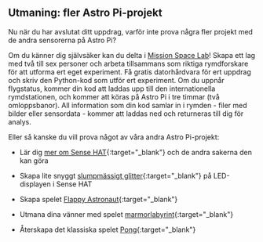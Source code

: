 ## Utmaning: fler Astro Pi-projekt

Nu när du har avslutat ditt uppdrag, varför inte prova några fler projekt med de andra sensorerna på Astro Pi?

Om du känner dig självsäker kan du delta i [Mission Space Lab](https://astro-pi.org/missions/space-lab/)! Skapa ett lag med två till sex personer och arbeta tillsammans som riktiga rymdforskare för att utforma ert eget experiment. Få gratis datorhårdvara för ert uppdrag och skriv den Python-kod som utför ert experiment. Om du uppnår flygstatus, kommer din kod att laddas upp till den internationella rymdstationen, och kommer att köras på Astro Pi i tre timmar (två omloppsbanor). All information som din kod samlar in i rymden - filer med bilder eller sensordata - kommer att laddas ned och returneras till dig för analys.

Eller så kanske du vill prova något av våra andra Astro Pi-projekt:

+ Lär dig [mer om Sense HAT](https://projects.raspberrypi.org/sv-SE/projects/getting-started-with-the-sense-hat){:target="_blank"} och de andra sakerna den kan göra

+ Skapa lite snyggt [slumpmässigt glitter](https://projects.raspberrypi.org/sv-SE/projects/sense-hat-random-sparkles){:target="_blank"} på LED-displayen i Sense HAT

+ Skapa spelet [Flappy Astronaut](https://projects.raspberrypi.org/sv-SE/projects/flappy-astronaut){:target="_blank"}

+ Utmana dina vänner med spelet [marmorlabyrint](https://projects.raspberrypi.org/sv-SE/projects/sense-hat-marble-maze){:target="_blank"}

+ Återskapa det klassiska spelet [Pong](https://projects.raspberrypi.org/sv-SE/projects/sense-hat-pong){:target="_blank"}